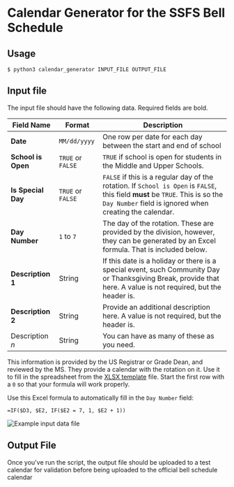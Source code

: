 # Calendar Generator for the SSFS Bell Schedule

## Usage

```
$ python3 calendar_generator INPUT_FILE OUTPUT_FILE
```

## Input file

The input file should have the following data. Required fields are bold.

| **Field Name** | **Format** | **Description** |
|----------------|------------|-----------------|
| **Date** | `MM/dd/yyyy` | One row per date for each day between the start and end of school |
| **School is Open** | `TRUE` or `FALSE` | `TRUE` if school is open for students in the Middle and Upper Schools. |
| **Is Special Day** | `TRUE` or `FALSE` | `FALSE` if this is a regular day of the rotation. If `School is Open` is `FALSE`, this field **must** be `TRUE`. This is so the `Day Number` field is ignored when creating the calendar. |
| **Day Number** | `1` to `7` | The day of the rotation. These are provided by the division, however, they can be generated by an Excel formula. That is included below. |
| **Description 1** | String | If this date is a holiday or there is a special event, such Community Day or Thanksgiving Break, provide that here. A value is not required, but the header is. |
| **Description 2** | String | Provide an additional description here. A value is not required, but the header is. |
| Description _n_ | String | You can have as many of these as you need. |

This information is provided by the US Registrar or Grade Dean, and reviewed by the MS. They provide a calendar with the rotation on it. Use it to fill in the spreadsheet from the [XLSX template][xlsx_template] file. Start the first row with a `0` so that your formula will work properly.

Use this Excel formula to automatically fill in the `Day Number` field:

```
=IF($D3, $E2, IF($E2 = 7, 1, $E2 + 1))
```

![Example input data file][screenshot01]


## Output File

Once you've run the script, the output file should be uploaded to a test calendar for validation before being uploaded to the official bell schedule calendar





[xlsx_template]: data/templates/data-template.xlsx
[screenshot01]: https://bitbucket.org/ssfs_tech/bell-schedule/raw/e5e299404d910abe1dbb58d779ed5c8c3581bdd0/assets/2019-12-09_1340.png
